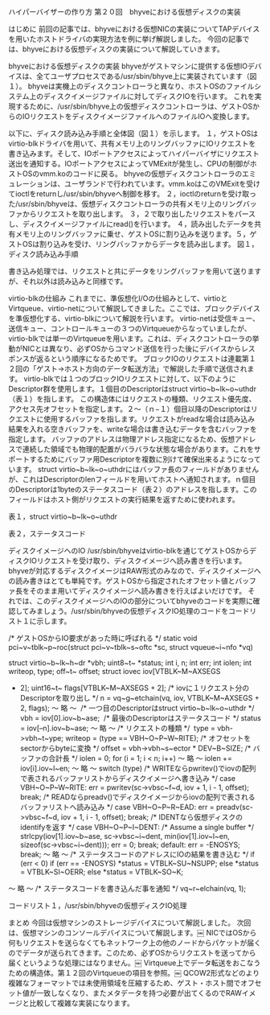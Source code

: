 ハイパーバイザーの作り方 第２０回　bhyveにおける仮想ディスクの実装

はじめに
前回の記事では、bhyveにおける仮想NICの実装についてTAPデバイスを用いたホストドライバの実現方法を例に挙げ解説しました。
今回の記事では、bhyveにおける仮想ディスクの実装について解説していきます。

bhyveにおける仮想ディスクの実装
bhyveがゲストマシンに提供する仮想IOデバイスは、全てユーザプロセスである/usr/sbin/bhyve上に実装されています（図１）。
bhyveは実機上のディスクコントローラと異なり、ホストOSのファイルシステム上のディスクイメージファイルに対してディスクIOを行います。
これを実現するために、/usr/sbin/bhyve上の仮想ディスクコントローラは、ゲストOSからのIOリクエストをディスクイメージファイルへのファイルIOへ変換します。

以下に、ディスク読み込み手順と全体図（図１）を示します。
１，ゲストOSはvirtio-blkドライバを用いて、共有メモリ上のリングバッファにIOリクエストを書き込みます。そして、IOポートアクセスによってハイパーバイザにリクエスト送出を通知する。IOポートアクセスによってVMExitが発生し、CPUの制御がホストOSのvmm.koのコードに戻る。
bhyveの仮想ディスクコントローラのエミュレーションは、ユーザランドで行われています。vmm.koはこのVMExitを受けてioctlをreturnし/usr/sbin/bhyveへ制御を移す。
２，ioctlのreturnを受け取った/usr/sbin/bhyveは、仮想ディスクコントローラの共有メモリ上のリングバッファからリクエストを取り出します。
３，２で取り出したリクエストをパースし、ディスクイメージファイルにread()を行います。
４，読み出したデータを共有メモリ上のリングバッファに乗せ、ゲストOSに割り込みを送ります。５，ゲストOSは割り込みを受け、リングバッファからデータを読み出します。
図１，ディスク読み込み手順

書き込み処理では、リクエストと共にデータをリングバッファを用いて送りますが、それ以外は読み込みと同様です。

virtio-blkの仕組み
これまでに、準仮想化I/Oの仕組みとして、virtioとVirtqueue、virtio-netについて解説してきました。ここでは、ブロックデバイスを準仮想化する、virtio-blkについて解説を行います。
virtio-netは受信キュー、送信キュー、コントロールキューの３つのVirtqueueからなっていましたが、virtio-blkでは単一のVirtqueueを用います。これは、ディスクコントローラの挙動がNICとは異なり、必ずOSからコマンド送信を行った後にデバイスからレスポンスが返るという順序になるためです。
ブロックIOのリクエストは連載第１２回の「ゲスト→ホスト方向のデータ転送方法」で解説した手順で送信されます。
virtio-blkでは１つのブロックIOリクエストに対して、以下のようにDescriptor群を使用します。１個目のDescriptorはstruct
virtio~b~lk~o~uthdr（表１）を指します。
この構造体にはリクエストの種類、リクエスト優先度、アクセス先オフセットを指定します。２〜（ｎ−１）個目以降のDescriptorはリクエストに使用するバッファを指します。リクエストがreadな場合は読み込み結果を入れる空きバッファを、writeな場合は書き込むデータを含むバッファを指定します。
バッファのアドレスは物理アドレス指定になるため、仮想アドレスで連続した領域でも物理的配置がバラバラな状態な場合があります。これをサポートするためにバッファ用Descriptorを複数に別けて確保出来るようになっています。
struct
virtio~b~lk~o~uthdrにはバッファ長のフィールドがありませんが、これはDescriptorのlenフィールドを用いてホストへ通知されます。ｎ個目のDescriptorは1byteのステータスコード（表２）のアドレスを指します。このフィールドはホスト側がリクエストの実行結果を返すために使われます。

表１，struct virtio~b~lk~o~uthdr

表２，ステータスコード

ディスクイメージへのIO
/usr/sbin/bhyveはvirtio-blkを通じてゲストOSからディスクIOリクエストを受け取り、ディスクイメージへ読み書きを行います。bhyveが対応するディスクイメージはRAW形式のみなので、ディスクイメージへの読み書きはとても単純です。ゲストOSから指定されたオフセット値とバッファ長をそのまま用いてディスクイメージへ読み書きを行えばよいだけです。
それでは、このディスクイメージへのIOの部分についてbhyveのコードを実際に確認してみましょう。/usr/sbin/bhyveの仮想ディスクIO処理のコードをコードリスト１に示します。

/\* ゲストOSからIO要求があった時に呼ばれる \*/ static void
pci~v~tblk~p~roc(struct pci~v~tblk~s~oftc \*sc, struct vqueue~i~nfo
\*vq)

struct virtio~b~lk~h~dr \*vbh; uint8~t~ \*status; int i, n; int err; int
iolen; int writeop, type; off~t~ offset; struct iovec iov[VTBLK~M~AXSEGS
+ 2]; uint16~t~ flags[VTBLK~M~AXSEGS + 2]; /\*
iovに１リクエスト分のDescriptorを取り出し \*/ n = vq~g~etchain(vq, iov,
VTBLK~M~AXSEGS + 2, flags); 〜 略 〜  /\* 一つ目のDescriptorはstruct
virtio~b~lk~o~uthdr \*/ vbh = iov[0].iov~b~ase;  /\*
最後のDescriptorはステータスコード \*/ status = iov[–n].iov~b~ase; 〜 略
〜 /\* リクエストの種類 \*/  type = vbh-\>vbh~t~ype; writeop = (type ==
VBH~O~P~W~RITE); /\* オフセットをsectorからbyteに変換 \*/ offset =
vbh-\>vbh~s~ector \* DEV~B~SIZE; /\* バッファの合計長 \*/ iolen = 0; for
(i = 1; i \< n; i++) <span> 〜 略 〜 iolen += iov[i].iov~l~en; </span>
〜 略 〜 switch (type) <span> /\*
WRITEならpwritev()でiovの配列で表されるバッファリストからディスクイメージへ書き込み
\*/ case VBH~O~P~W~RITE: err = pwritev(sc-\>vbsc~f~d, iov + 1, i - 1,
offset); break; /\*
READならpreadv()でディスクイメージからiovの配列で表されるバッファリストへ読み込み
\*/ case VBH~O~P~R~EAD: err = preadv(sc-\>vbsc~f~d, iov + 1, i - 1,
offset); break; /\* IDENTなら仮想ディスクのidentifyを返す \*/ case
VBH~O~P~I~DENT: /\* Assume a single buffer \*/ strlcpy(iov[1].iov~b~ase,
sc-\>vbsc~i~dent, min(iov[1].iov~l~en, sizeof(sc-\>vbsc~i~dent))); err =
0; break; default: err = -ENOSYS; break; </span> 〜 略 〜 /\*
ステータスコードのアドレスにIOの結果を書き込む \*/ if (err \< 0) <span>
if (err == -ENOSYS) \*status = VTBLK~SU~NSUPP; else \*status =
VTBLK~SI~OERR; </span> else \*status = VTBLK~SO~K;

〜 略 〜 /\* ステータスコードを書き込んだ事を通知 \*/ vq~r~elchain(vq,
1);

コードリスト１，/usr/sbin/bhyveの仮想ディスクIO処理

まとめ 今回は仮想マシンのストレージデバイスについて解説しました。
次回は、仮想マシンのコンソールデバイスについて解説します。￼
NICではOSから何もリクエストを送らなくてもネットワーク上の他のノードからパケットが届くのでデータが送られてきます。このため、必ずOSからリクエストを送ってから届くというような処理にはなりません。￼
Virtqueue上でデータ転送をおこなうための構造体。第１２回のVirtqueueの項目を参照。￼
QCOW2形式などのより複雑なフォーマットでは未使用領域を圧縮するため、ゲスト・ホスト間でオフセット値が一致しなくなり、またメタデータを持つ必要が出てくるのでRAWイメージと比較して複雑な実装になります。
